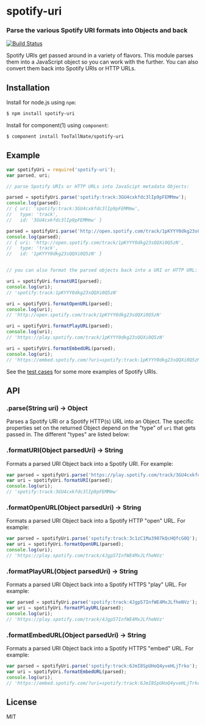spotify-uri
===========
### Parse the various Spotify URI formats into Objects and back
[![Build Status](https://secure.travis-ci.org/TooTallNate/spotify-uri.png)](http://travis-ci.org/TooTallNate/spotify-uri)

Spotify URIs get passed around in a variety of flavors. This module parses them
into a JavaScript object so you can work with the further. You can also convert
them back into Spotify URIs or HTTP URLs.

Installation
------------

Install for node.js using `npm`:

``` bash
$ npm install spotify-uri
```

Install for component(1) using `component`:

``` bash
$ component install TooTallNate/spotify-uri
```


Example
-------


``` javascript
var spotifyUri = require('spotify-uri');
var parsed, uri;

// parse Spotify URIs or HTTP URLs into JavaScipt metadata Objects:

parsed = spotifyUri.parse('spotify:track:3GU4cxkfdc3lIp9pFEMMmw');
console.log(parsed);
// { uri: 'spotify:track:3GU4cxkfdc3lIp9pFEMMmw',
//   type: 'track',
//   id: '3GU4cxkfdc3lIp9pFEMMmw' }

parsed = spotifyUri.parse('http://open.spotify.com/track/1pKYYY0dkg23sQQXi0Q5zN');
console.log(parsed);
// { uri: 'http://open.spotify.com/track/1pKYYY0dkg23sQQXi0Q5zN',
//   type: 'track',
//   id: '1pKYYY0dkg23sQQXi0Q5zN' }


// you can also format the parsed objects back into a URI or HTTP URL:

uri = spotifyUri.formatURI(parsed);
console.log(uri);
// 'spotify:track:1pKYYY0dkg23sQQXi0Q5zN'

uri = spotifyUri.formatOpenURL(parsed);
console.log(uri);
// 'http://open.spotify.com/track/1pKYYY0dkg23sQQXi0Q5zN'

uri = spotifyUri.formatPlayURL(parsed);
console.log(uri);
// 'https://play.spotify.com/track/1pKYYY0dkg23sQQXi0Q5zN'

uri = spotifyUri.formatEmbedURL(parsed);
console.log(uri);
// 'https://embed.spotify.com/?uri=spotify:track:1pKYYY0dkg23sQQXi0Q5zN'
```

See the [test cases][tests] for some more examples of Spotify URIs.

## API

### .parse(String uri) → Object

Parses a Spotify URI or a Spotify HTTP(s) URL into an Object. The specific
properties set on the returned Object depend on the "type" of `uri` that gets
passed in. The different "types" are listed below:

### .formatURI(Object parsedUri) → String

Formats a parsed URI Object back into a Spotify URI. For example:

``` js
var parsed = spotifyUri.parse('https://play.spotify.com/track/3GU4cxkfdc3lIp9pFEMMmw');
var uri = spotifyUri.formatURI(parsed);
console.log(uri);
// 'spotify:track:3GU4cxkfdc3lIp9pFEMMmw'
```

### .formatOpenURL(Object parsedUri) → String

Formats a parsed URI Object back into a Spotify HTTP "open" URL. For example:

``` js
var parsed = spotifyUri.parse('spotify:track:3c1zC1Ma3987kQcHQfcG0Q');
var uri = spotifyUri.formatOpenURL(parsed);
console.log(uri);
// 'https://play.spotify.com/track/4Jgp57InfWE4MxJLfheNVz'
```

### .formatPlayURL(Object parsedUri) → String

Formats a parsed URI Object back into a Spotify HTTPS "play" URL. For example:

``` js
var parsed = spotifyUri.parse('spotify:track:4Jgp57InfWE4MxJLfheNVz');
var uri = spotifyUri.formatPlayURL(parsed);
console.log(uri);
// 'https://play.spotify.com/track/4Jgp57InfWE4MxJLfheNVz'
```

### .formatEmbedURL(Object parsedUri) → String

Formats a parsed URI Object back into a Spotify HTTPS "embed" URL. For example:

``` js
var parsed = spotifyUri.parse('spotify:track:6JmI8SpUHoQ4yveHLjTrko');
var uri = spotifyUri.formatEmbedURL(parsed);
console.log(uri);
// 'https://embed.spotify.com/?uri=spotify:track:6JmI8SpUHoQ4yveHLjTrko'
```

## License

MIT

[tests]: http://tootallnate.github.io/spotify-uri/
